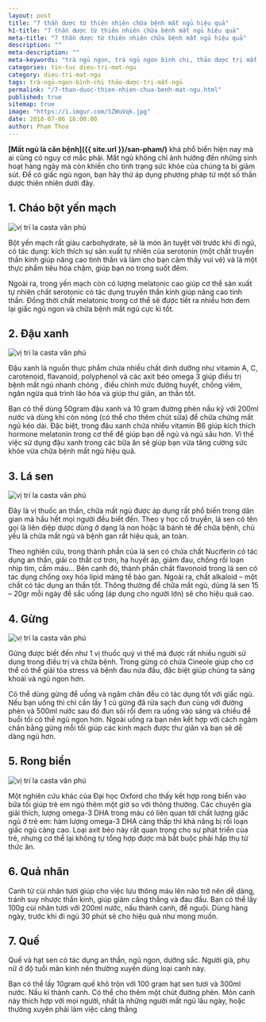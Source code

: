 ```yaml
---
layout: post
title: "7 thần dược từ thiên nhiên chữa bệnh mất ngủ hiệu quả"
h1-title: "7 thần dược từ thiên nhiên chữa bệnh mất ngủ hiệu quả"
meta-title: "7 thần dược từ thiên nhiên chữa bệnh mất ngủ hiệu quả"
description: ""
meta-description: ""
meta-keywords: "trà ngủ ngon, trà ngủ ngon bình chi, thảo dược trị mất ngủ"
categories: tin-tuc dieu-tri-mat-ngu
category: dieu-tri-mat-ngu
tags: trà-ngủ-ngon-bình-chi thảo-dược-trị-mất-ngủ
permalink: "/7-than-duoc-thien-nhien-chua-benh-mat-ngu.html"
published: true
sitemap: true
image: "https://i.imgur.com/SZWuVqk.jpg"
date: 2018-07-06 16:00:00
author: Phạm Thoa
---
```


**[Mất ngủ là căn bệnh]({{ site.url }}/san-pham/)** khá phổ biến hiện nay mà ai cũng có nguy cơ mắc phải. Mất ngủ không chỉ ảnh hưởng đến những sinh hoạt hàng ngày mà còn khiến cho tình trạng sức khỏe của chúng ta bị giảm sút. Để có giấc ngủ ngon, bạn hãy thử áp dụng phương pháp từ một số thần dược thiên nhiên dưới đây.

## 1. Cháo bột yến mạch

<img  src="https://i.imgur.com/5dmeleN.png" alt="vị trí la casta văn phú" class="image_fade responsive-img lazy"> 

Bột yến mạch rất giàu carbohydrate, sẽ là món ăn tuyệt vời trước khi đi ngủ, có tác dụng: kích thích sự sản xuất tự nhiên của serotonin (một chất truyền thần kinh giúp nâng cao tinh thần và làm cho bạn cảm thấy vui vẻ) và là một thực phẩm tiêu hóa chậm, giúp bạn no trong suốt đêm.

Ngoài ra, trong yến mạch còn có lượng melatonic cao giúp cơ thể sản xuất tự nhiên chất serotonic có tác dụng truyền thần kinh giúp nâng cao tinh thần. Đồng thời chất melatonic trong cơ thể sẽ được tiết ra nhiều hơn đem lại giấc ngủ ngon và chữa bệnh mất ngủ cực kì tốt.

## 2. Đậu xanh

<img  src="https://i.imgur.com/cVVEL8W.png" alt="vị trí la casta văn phú" class="image_fade responsive-img lazy">

Đậu xanh là nguồn thực phẩm chứa nhiều chất dinh dưỡng như vitamin A, C, carotenoid, flavanoid, polyphenol và các axit béo omega 3 giúp điều trị bệnh mất ngủ nhanh chóng , điều chỉnh mức đường huyết, chống viêm, ngăn ngừa quá trình lão hóa và giúp thư giãn, an thần tốt.

Bạn có thể dùng 50gram đậu xanh và 10 gram đường phèn nấu kỹ với 200ml nước và dùng khi còn nóng (có thể cho thêm chút sữa) để chữa chứng mất ngủ kéo dài. Đặc biệt, trong đậu xanh chứa nhiều vitamin B6 giúp kích thích hormone melatonin trong cơ thể để giúp bạn dễ ngủ và ngủ sâu hơn. Vì thế việc sử dụng đậu xanh trong các bữa ăn sẽ giúp bạn vừa tăng cường sức khỏe vừa chữa bệnh mất ngủ hiệu quả.

## 3. Lá sen

<img  src="https://i.imgur.com/gbBq10l.png" alt="vị trí la casta văn phú" class="image_fade responsive-img lazy"> 

Đây là vị thuốc an thần, chữa mất ngủ được áp dụng rất phổ biến trong dân gian mà hầu hết mọi người đều biết đến. Theo y học cổ truyền, lá sen có tên gọi là liên diệp dược dùng ở dạng lá non hoặc lá bánh tẻ để chữa bệnh, chủ yếu là chữa mất ngủ và bệnh gan rất hiệu quả, an toàn.

Theo nghiên cứu, trong thành phần của lá sen có chứa chất Nuciferin có tác dụng an thần, giải co thắt cơ trơn, hạ huyết áp, giảm đau, chống rối loạn nhịp tim, cầm máu… Bên cạnh đó, thành phần chất flavonoid trong lá sen có tác dụng chống oxy hóa lipid màng tế bào gan. Ngoài ra, chất alkaloid – một chất có tác dụng an thần tốt. Thông thường để chữa mất ngủ, dùng lá sen 15 – 20gr mỗi ngày để sắc uống (áp dụng cho người lớn) sẽ cho hiệu quả cao.

## 4. Gừng

<img  src="https://i.imgur.com/VCVJqME.png" alt="vị trí la casta văn phú" class="image_fade responsive-img lazy"> 

Gừng được biết đến như 1 vị thuốc quý vì thế mà được rất nhiều người sử dụng trong điều trị và chữa bệnh. Trong gừng có chứa Cineole giúp cho cơ thể có thể giải tỏa stress và bệnh đau nửa đầu, đặc biệt giúp chúng ta sảng khoái và ngủ ngon hơn.

Có thể dùng gừng để uống và ngâm chân đều có tác dụng tốt với giấc ngủ. Nếu bạn uống thì chỉ cần lấy 1 củ gừng đã rửa sạch đun cùng với đường phèn và 500ml nước sau đó đun sôi rồi đem ra uống vào sáng và chiều để buổi tối có thể ngủ ngon hơn. Ngoài uống ra bạn nên kết hợp với cách ngâm chân bằng gừng mỗi tối giúp các kinh mạch được thư giãn và bạn sẽ dễ dàng ngủ hơn.

## 5. Rong biển

<img  src="https://i.imgur.com/0RcPWdD.png" alt="vị trí la casta văn phú" class="image_fade responsive-img lazy"> 

Một nghiên cứu khác của Đại học Oxford cho thấy kết hợp rong biển vào bữa tối giúp trẻ em ngủ thêm một giờ so với thông thường. Các chuyên gia giải thích, lượng omega-3 DHA trong máu có liên quan tới chất lượng giấc ngủ ở trẻ em: hàm lượng omega-3 DHA càng thấp thì khả năng bị rối loạn giấc ngủ càng cao. Loại axit béo này rất quan trọng cho sự phát triển của trẻ, nhưng cơ thể lại không tự tổng hợp được mà bắt buộc phải hấp thụ từ thức ăn.

## 6. Quả nhãn

Canh từ cùi nhãn tươi giúp cho việc lưu thông máu lên não trở nên dễ dàng, tránh suy nhược thần kinh, giúp giảm căng thẳng và đau đầu. Bạn có thể lấy 100g cùi nhãn tươi với 200ml nước, nấu thành canh, để nguội. Dùng hàng ngày, trước khi đi ngủ 30 phút sẽ cho hiệu quả như mong muốn.

## 7. Quế

Quế và hạt sen có tác dụng an thần, ngủ ngon, dưỡng sắc. Người già, phụ nữ ở độ tuổi mãn kinh nên thường xuyên dùng loại canh này.

Bạn có thể lấy 10gram quế khô trộn với 100 gram hạt sen tươi và 300ml nước. Nấu kĩ thành canh. Có thể cho thêm một chút đường phèn. Món canh này thích hợp với mọi người, nhất là những người mất ngủ lâu ngày, hoặc thường xuyên phải làm việc căng thẳng
